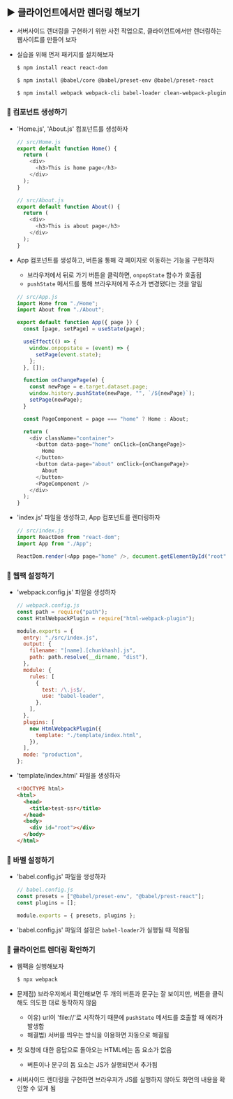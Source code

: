 ## ▶ 클라이언트에서만 렌더링 해보기

- 서버사이드 렌더링을 구현하기 위한 사전 작업으로, 클라이언트에서만 렌더링하는 웹사이트를 만들어 보자
- 실습을 위해 먼저 패키지를 설치해보자

  ```bash
  $ npm install react react-dom
  ```

  ```bash
  $ npm install @babel/core @babel/preset-env @babel/preset-react
  ```

  ```bash
  $ npm install webpack webpack-cli babel-loader clean-webpack-plugin html-webpack-plugin
  ```

### 🔹 컴포넌트 생성하기

- 'Home.js', 'About.js' 컴포넌트를 생성하자

  ```js
  // src/Home.js
  export default function Home() {
    return (
      <div>
        <h3>This is home page</h3>
      </div>
    );
  }
  ```

  ```js
  // src/About.js
  export default function About() {
    return (
      <div>
        <h3>This is about page</h3>
      </div>
    );
  }
  ```

- App 컴포넌트를 생성하고, 버튼을 통해 각 페이지로 이동하는 기능을 구현하자

  - 브라우저에서 뒤로 가기 버튼을 클릭하면, `onpopState` 함수가 호출됨
  - `pushState` 메서드를 통해 브라우저에게 주소가 변경됐다는 것을 알림

  ```js
  // src/App.js
  import Home from "./Home";
  import About from "./About";

  export default function App({ page }) {
    const [page, setPage] = useState(page);

    useEffect(() => {
      window.onpopstate = (event) => {
        setPage(event.state);
      };
    }, []);

    function onChangePage(e) {
      const newPage = e.target.dataset.page;
      window.history.pushState(newPage, "", `/${newPage}`);
      setPage(newPage);
    }

    const PageComponent = page === "home" ? Home : About;

    return (
      <div className="container">
        <button data-page="home" onClick={onChangePage}>
          Home
        </button>
        <button data-page="about" onClick={onChangePage}>
          About
        </button>
        <PageComponent />
      </div>
    );
  }
  ```

- 'index.js' 파일을 생성하고, App 컴포넌트를 렌더링하자

  ```js
  // src/index.js
  import ReactDom from "react-dom";
  import App from "./App";

  ReactDom.render(<App page="home" />, document.getElementById("root"));
  ```

### 🔹 웹팩 설정하기

- 'webpack.config.js' 파일을 생성하자

  ```js
  // webpack.config.js
  const path = require("path");
  const HtmlWebpackPlugin = require("html-webpack-plugin");

  module.exports = {
    entry: "./src/index.js",
    output: {
      filename: "[name].[chunkhash].js",
      path: path.resolve(__dirname, "dist"),
    },
    module: {
      rules: [
        {
          test: /\.js$/,
          use: "babel-loader",
        },
      ],
    },
    plugins: [
      new HtmlWebpackPlugin({
        template: "./template/index.html",
      }),
    ],
    mode: "production",
  };
  ```

- 'template/index.html' 파일을 생성하자

  ```html
  <!DOCTYPE html>
  <html>
    <head>
      <title>test-ssr</title>
    </head>
    <body>
      <div id="root"></div>
    </body>
  </html>
  ```

### 🔹 바벨 설정하기

- 'babel.config.js' 파일을 생성하자

  ```js
  // babel.config.js
  const presets = ["@babel/preset-env", "@babel/prest-react"];
  const plugins = [];

  module.exports = { presets, plugins };
  ```

- 'babel.config.js' 파일의 설정은 `babel-loader`가 실행될 때 적용됨

### 🔹 클라이언트 렌더링 확인하기

- 웹팩을 실행해보자

  ```bash
  $ npx webpack
  ```

- 문제점) 브라우저에서 확인해보면 두 개의 버튼과 문구는 잘 보이지만, 버튼을 클릭해도 의도한 대로 동작하지 않음

  - 이유) url이 'file://'로 시작하기 때문에 `pushState` 메서드를 호출할 때 에러가 발생함
  - 해결법) 서버를 띄우는 방식을 이용하면 자동으로 해결됨

- 첫 요청에 대한 응답으로 돌아오는 HTML에는 돔 요소가 없음

  - 버튼이나 문구의 돔 요소는 JS가 실행되면서 추가됨

- 서버사이드 렌더링을 구현하면 브라우저가 JS를 실행하지 않아도 화면의 내용을 확인할 수 있게 됨
